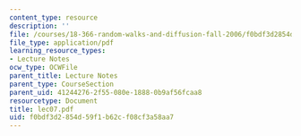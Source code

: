 ```yaml
---
content_type: resource
description: ''
file: /courses/18-366-random-walks-and-diffusion-fall-2006/f0bdf3d2854d59f1b62cf08cf3a58aa7_lec07.pdf
file_type: application/pdf
learning_resource_types:
- Lecture Notes
ocw_type: OCWFile
parent_title: Lecture Notes
parent_type: CourseSection
parent_uid: 41244276-2f55-080e-1888-0b9af56fcaa8
resourcetype: Document
title: lec07.pdf
uid: f0bdf3d2-854d-59f1-b62c-f08cf3a58aa7
---
```

